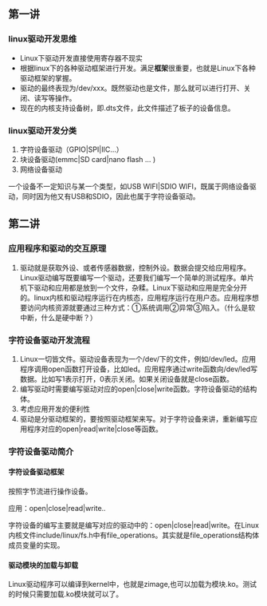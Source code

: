 ## 第一讲

### linux驱动开发思维

- Linux下驱动开发直接使用寄存器不现实
- 根据linux下的各种驱动框架进行开发。满足**框架**很重要，也就是Linux下各种驱动框架的掌握。
- 驱动的最终表现为/dev/xxx。既然驱动也是文件，那么就可以进行打开、关闭、读写等操作。
- 现在的内核支持设备树，即.dts文件，此文件描述了板子的设备信息。

### linux驱动开发分类

1. 字符设备驱动（GPIO|SPI|IIC...）
2. 块设备驱动(emmc|SD card|nano flash ... )
3. 网络设备驱动

一个设备不一定知识与某一个类型，如USB WIFI|SDIO WIFI，既属于网络设备驱动，同时因为他又有USB和SDIO，因此也属于字符设备驱动。

## 第二讲

### 应用程序和驱动的交互原理

1. 驱动就是获取外设、或者传感器数据，控制外设。数据会提交给应用程序。Linux驱动编写既要编写一个驱动，还要我们编写一个简单的测试程序。单片机下驱动和应用都是放到一个文件，杂糅。Linux下驱动和应用是完全分开的。linux内核和驱动程序运行在内核态，应用程序运行在用户态。应用程序想要访问内核资源就要通过三种方式：①系统调用②异常③陷入。（什么是软中断，什么是硬中断？）

### 字符设备驱动开发流程

1. Linux一切皆文件。驱动设备表现为一个/dev/下的文件，例如/dev/led。应用程序调用open函数打开设备，比如led。应用程序通过write函数向/dev/led写数据。比如写1表示打开，0表示关闭。如果关闭设备就是close函数。
2. 编写驱动时需要编写驱动对应的open|close|write函数。字符设备驱动的结构体。
3. 考虑应用开发的便利性
4. 驱动是分驱动框架的，要按照驱动框架来写。对于字符设备来讲，重新编写应用程序对应的open|read|write|close等函数。

### 字符设备驱动简介

#### 字符设备驱动框架

按照字节流进行操作设备。

应用：open|close|read|write..

字符设备的编写主要就是编写对应的驱动中的：open|close|read|write。在Linux内核文件include/linux/fs.h中有file_operations。其实就是file_operations结构体成员变量的实现。

#### 驱动模块的加载与卸载

Linux驱动程序可以编译到kernel中，也就是zimage,也可以加载为模块.ko。测试的时候只需要加载.ko模块就可以了。

